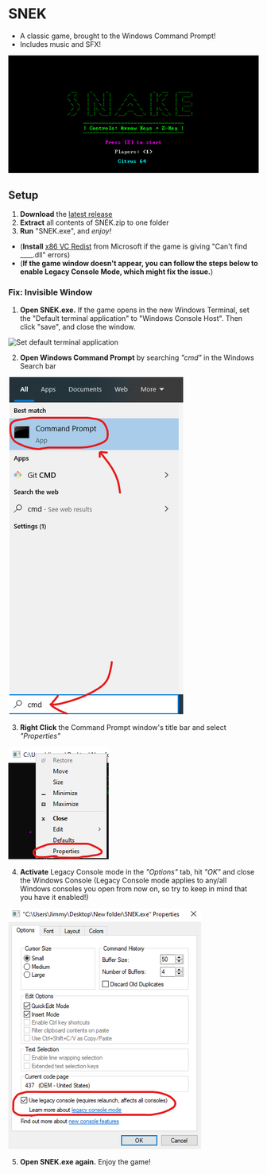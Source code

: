 # SNEK
+ A classic game, brought to the Windows Command Prompt!
+ Includes music and SFX!

![SNEK GIF](Screenshots/snekgameplay.apng)

## Setup
1. **Download** the [latest release](https://github.com/M-O-Marmalade/SNEK/releases/latest/download/SNEK.zip)
2. **Extract** all contents of SNEK.zip to one folder
3. **Run** "SNEK.exe", and *enjoy!*
- (**Install** [x86 VC Redist](https://aka.ms/vs/16/release/vc_redist.x86.exe) from Microsoft if the game is giving "Can't find ____.dll" errors)
- (**If the game window doesn't appear, you can follow the steps below to enable Legacy Console Mode, which might fix the issue.**)

### Fix: Invisible Window

1. **Open SNEK.exe.** If the game opens in the new Windows Terminal, set the "Default terminal application" to "Windows Console Host". Then click "save", and close the window.

![Set default terminal application](Screenshots/SetConHostAsDefault.apng)

2. **Open Windows Command Prompt** by searching *"cmd"* in the Windows Search bar

![cmd](Screenshots/cmd.png)

3. **Right Click** the Command Prompt window's title bar and select *"Properties"*

![Right Click Title Bar](Screenshots/rightclicksnek.png)

4. **Activate** Legacy Console mode in the *"Options"* tab, hit *"OK"* and close the Windows Console (Legacy Console mode applies to any/all Windows consoles you open from now on, so try to keep in mind that you have it enabled!)

![Legacy Console Mode](Screenshots/legacymode.png)

5. **Open SNEK.exe again.** Enjoy the game!
